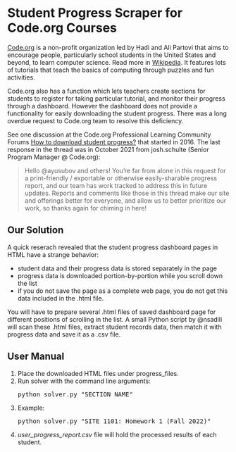 # Student Progress Scraper for Code.org Courses
[Code.org](https://www.code.org/) is a non-profit organization led by Hadi and Ali Partovi that aims to encourage people, particularly school students in the United States and beyond, to learn computer science. Read more in [Wikipedia](https://en.wikipedia.org/wiki/Code.org). It features lots of tutorials that teach the basics of computing through puzzles and fun activities. 

Code.org also has a function which lets teachers create sections for students to register for taking particular tutorial, and monitor their progress through a dashboard. However the dashboard does not provide a functionality for easily downloading the student progress. There was a long overdue request to Code.org team to resolve this deficiency. 

See one discussion at the Code.org Professional Learning Community Forums [How to download student progress?](https://forum.code.org/t/how-to-download-student-progress/6114) that started in 2016. The last response in the thread was in October 2021 from josh.schulte (Senior Program Manager @ Code.org):
>Hello @ayusubov and others! You’re far from alone in this request for a print-friendly / exportable or otherwise easily-sharable progress report, and our team has work tracked to address this in future updates. Reports and comments like those in this thread make our site and offerings better for everyone, and allow us to better prioritize our work, so thanks again for chiming in here!
## Our Solution
A quick reserach revealed that the student progress dashboard pages in HTML have a strange behavior:
- student data and their progress data is stored separately in the page
- progress data is downloaded portion-by-portion while you scroll down the list
- if you do not save the page as a complete web page, you do not get this data included in the .html file.

You will have to prepare several .html files of saved dashboard page for different positions of scrolling in the list. A small Python script by @nsadili will scan these .html files, extract student records data, then match it with progress data and save it as a .csv file. 

## User Manual
<ol>
    <li>Place the downloaded HTML files under progress_files.</li>
    <li>Run solver with the command line arguments: <pre>python solver.py "SECTION_NAME"</pre></li>
    <li>Example: <pre>python solver.py "SITE 1101: Homework 1 (Fall 2022)"</pre></li>
    <li><em>user_progress_report.csv</em> file will hold the processed results of each student.</li>
</ol>

